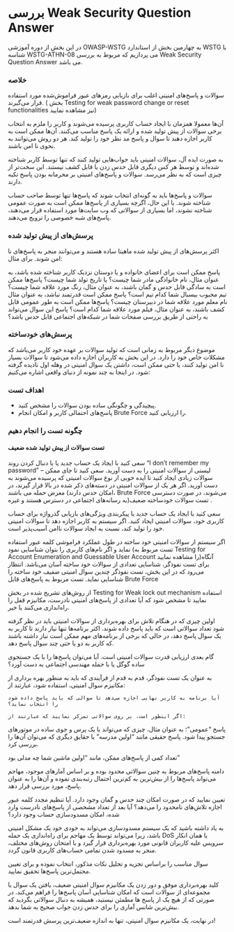 # بررسی Weak Security Question Answer

در این بخش از دوره آموزشی OWASP-WSTG به چهارمین بخش از استاندارد WSTG با شناسه WSTG-ATHN-08 می پردازیم که مربوط به بررسی Weak Security Question Answer می باشد.

### خلاصه

سوالات و پاسخ‌های امنیتی اغلب برای بازیابی رمزهای عبور فراموش‌شده مورد استفاده قرار می‌گیرند. ( بخش Testing for weak password change or reset functionalities نیز مشاهده نمایید)

آن‌ها معمولا همزمان با ایجاد حساب کاربری پرسیده می‌شوند و کاربر را ملزم به انتخاب برخی سوالات از پیش تولید شده و ارائه یک پاسخ مناسب می‌کنند. آن‌ها ممکن است به کاربر اجازه دهند تا سوال و پاسخ مد نظر خود را تولید کند. هر دو روش می‌توانند به نحوی نا امن باشند.

به صورت ایده آل، سوالات امنیتی باید جواب‌هایی تولید کنند که تنها توسط کاربر شناخته شده‌اند و توسط هر کس دیگری قابل حدس زدن یا قابل کشف نیستند. این سخت‌تر از چیزی است که به نظر می‌رسد. سوالات و پاسخ‌های امنیتی بر محرمانه بودن پاسخ تکیه دارند.

سوالات و پاسخ‌ها باید به گونه‌ای انتخاب شوند که پاسخ‌ها تنها توسط صاحب حساب شناخته شوند. با این حال، اگرچه بسیاری از پاسخ‌ها ممکن است به صورت عمومی شناخته نشوند، اما بسیاری از سوالاتی که وب سایت‌ها مورد استفاده قرار می‌دهند، پاسخ‌های شبه خصوصی را ترویج می‌دهند.

### پرسش‌های از پیش تولید شده

اکثر پرسش‌های از پیش تولید شده ماهیتا ساده هستند و می‌توانند منجر به پاسخ‌های نا امن شوند. برای مثال:

پاسخ ممکن است برای اعضای خانواده و یا دوستان نزدیک کاربر شناخته شده باشد، به عنوان مثال، نام خانوادگی مادر شما چیست؟ یا تاریخ تولد شما چیست؟
پاسخ‌ها ممکن است به سادگی قابل حدس و گمان باشند، به عنوان مثال، رنگ مورد علاقه شما چیست؟ تیم محبوب بیسبال شما کدام تیم است؟
پاسخ ممکن است قدرتمند نباشد، به عنوان مثال نام معلم مورد علاقه شما در دبیرستان چیست؟ پاسخ‌ها ممکن است به طور عمومی قابل کشف باشند، به عنوان مثال، فیلم مورد علاقه شما کدام است؟ پاسخ این سوال می‌تواند به راحتی از طریق بررسی صفحات شما در شبکه‌های اجتماعی قابل حدس باشد؟

### پرسش‌های خودساخته

موضوع دیگر مربوط به زمانی است که تولید سوالات بر عهده خود کاربر می‌باشد که مشکلات خاص خود را دارد. در این بخش به کاربران اجازه داده می‌شود تا سوالات بسیار نا امن تولید کنند، یا حتی ممکن است، داشتن یک سوال امنیتی در وهله اول نادیده گرفته شود. در اینجا به چند نمونه از دنیای واقعی اشاره می‌کنیم:

### اهداف تست

* پیچیدگی و چگونگی ساده بودن سوالات را مشخص کنید.
* پاسخ‌های احتمالی کاربر و امکان انجام Brute Force را ارزیابی کنید.

### چگونه تست را انجام دهیم
#### تست سوالات از پیش تولید شده ضعیف

سعی کنید با ایجاد یک حساب جدید یا با دنبال کردن روند “I don’t remember my password” – لیستی از سوالات امنیتی را به دست آورید. سعی کنید تا جای ممکن سوالات زیادی ایجاد کنید تا ایده خوبی از نوع سوالات امنیتی که پرسیده می‌شوند به دست آورید. اگر هر یک از سوالات امنیتی در دسته‌های ذکر شده در بالا قرار گیرند، در معرض حمله می باشند (‏امکان حدس دارند، Brute Force می‌شوند، در صورت دسترسی به رسانه‌های اجتماعی در دسترس هستند و غیره)‏.
تست سوالات خودساخته ضعیف

سعی کنید با ایجاد یک حساب جدید یا پیکربندی ویژگی‌های بازیابی گذرواژه برای حساب کاربری خود، سوالات امنیتی ایجاد کنید. اگر سیستم به کاربر اجازه دهد تا سوالات امنیتی خود را تولید کند، نسبت به ایجاد سوالات ناامن آسیب‌پذیر است.

اگر سیستم از سوالات امنیتی خود ساخته در طول عملکرد فراموشی کلمه عبور استفاده نماید و اگر نام‌های کاربری را بتوان شناسایی نمود (تست مربوط به Testing for Account Enumeration and Guessable User Account را مشاهده نمایید)‏ آنگاه برای تست نفوذگر، شناسایی تعدادی از سوالات خود ساخته آسان می‌باشد. انتظار می‌رود که در این بخش، تست نفوذگر چندین سوال امنیتی ضفیف خود ساخته را شناسایی نماید.
تست مربوط به پاسخ‌های قابل Brute Force

از روش‌های تشریح شده در بخش Testing for Weak lock out mechanism استفاده نمایید تا مشخص شود که آیا تعدادی از پاسخ‌های امنیتی نادرست، مکانیزم قفل را راه‌اندازی می‌کنند یا خیر.

اولین چیزی که در هنگام تلاش برای بهره‌برداری از سوالات امنیتی باید در نظر گرفته شود تعداد سوالاتی است که باید پاسخ داده شوند. اکثر برنامه‌ها تنها نیاز دارند تا کاربر به یک سوال پاسخ دهد، در حالی که برخی از برنامه‌های مهم ممکن است نیاز داشته باشند که کاربر به دو یا حتی چند سوال پاسخ دهد.

گام بعدی ارزیابی قدرت سوالات امنیتی است. آیا می‌توان پاسخ‌ها را با یک جستجوی ساده گوگل یا با حمله مهندسی اجتماعی به دست آورد؟

به عنوان یک تست نفوذگر، قدم به قدم از فرآیندی که باید به منظور بهره برداری از مکانیزم سوال امنیتی، استفاده شود، عبارتند از:

    آیا برنامه به کاربر نهایی اجازه می‌دهد تا سوالی که باید پاسخ داده شود را انتخاب نماید؟

    اگر اینطور است، بر روی سوالاتی تمرکز نمایید که عبارتند از:

پاسخ “عمومی”؛ به عنوان مثال، چیزی که می‌تواند با یک پرس و جوی ساده در موتورهای جستجو پیدا شود. پاسخ حقیقی مانند “اولین مدرسه” یا حقایق دیگری که می‌توان آن‌ها را بررسی کرد.

تعداد کمی از پاسخ‌های ممکن، مانند “اولین ماشین شما چه مدلی بود”

دامنه پاسخ‌های مربوط به چنین سوالاتی محدود بوده و بر اساس آمارهای موجود، مهاجم می‌تواند پاسخ‌ها را از بیش‌ترین به کم‌ترین احتمال رتبه‌بندی نموده و آن‌ها را به عنوان پاسخ، مورد بررسی قرار دهد.

تعیین نمایید که در صورت امکان چند حدس و گمان وجود دارد. آیا تنظیم مجدد کلمه عبور اجازه تلاش‌های نامحدود را می‌دهد؟ آیا بعد از تعداد مشخصی از پاسخ‌های نادرست وارد شده، امکان مسدودسازی حساب وجود دارد؟

به یاد داشته باشید که یک سیستم مسدودسازی می‌تواند به خودی خود یک مشکل امنیتی باشد، زیرا می‌تواند توسط یک مهاجم برای راه‌اندازی یک حمله DoS یا همان انکار سرویس علیه کاربران قانونی مورد بهره‌برداری قرار گیرد و با امتحان روش‌های مختلف، منجر به مسدود شدن تمامی حساب‌های کاربری قانون گردد.

سوال مناسب را براساس تجزیه و تحلیل نکات مذکور، انتخاب نموده و برای تعیین محتمل‌ترین پاسخ‌ها تحقیق نمایید.

کلید بهره‌برداری موفق و دور زدن یک مکانیزم سوال امنیتی ضعیف، یافتن یک سوال یا مجموعه‌ای از سوالات است که امکان شناسایی آسان پاسخ‌ها را فراهم می‌کند. در صورتی که از هیچ یک از پاسخ ها مطمئن نیستید، همیشه به دنبال سوالاتی بگردید که بیش‌ترین شانس آماری را برای حدس زدن جواب صحیح به شما بدهد.

در نهایت، یک مکانیزم سوال امنیتی، تنها به اندازه ضعیف‌ترین پرسش قدرتمند است!
